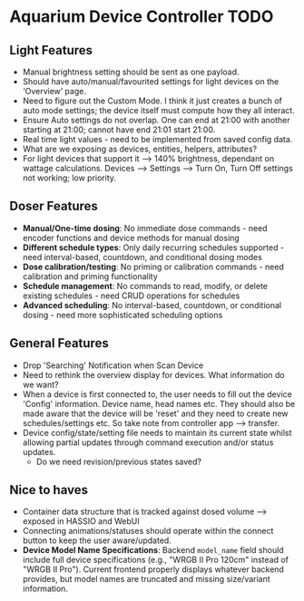 # Aquarium Device Controller TODO

## Light Features

- Manual brightness setting should be sent as one payload.
- Should have auto/manual/favourited settings for light devices on the ‘Overview’ page.
- Need to figure out the Custom Mode. I think it just creates a bunch of auto mode settings; the device itself must compute how they all interact.
- Ensure Auto settings do not overlap. One can end at 21:00 with another starting at 21:00; cannot have end 21:01 start 21:00.
- Real time light values - need to be implemented from saved config data.
- What are we exposing as devices, entities, helpers, attributes?
- For light devices that support it —> 140% brightness, dependant on wattage calculations.
Devices --> Settings --> Turn On, Turn Off settings not working; low priority.

## Doser Features

- **Manual/One-time dosing**: No immediate dose commands - need encoder functions and device methods for manual dosing
- **Different schedule types**: Only daily recurring schedules supported - need interval-based, countdown, and conditional dosing modes
- **Dose calibration/testing**: No priming or calibration commands - need calibration and priming functionality
- **Schedule management**: No commands to read, modify, or delete existing schedules - need CRUD operations for schedules
- **Advanced scheduling**: No interval-based, countdown, or conditional dosing - need more sophisticated scheduling options

## General Features
- Drop 'Searching' Notification when Scan Device
- Need to rethink the overview display for devices. What information do we want?
- When a device is first connected to, the user needs to fill out the device 'Config' information. Device name, head names etc. They should also be made aware that the device will be 'reset' and they need to create new schedules/settings etc. So take note from controller app --> transfer.
- Device config/state/setting file needs to maintain its current state whilst allowing partial updates through command execution and/or status updates.
  - Do we need revision/previous states saved?

## Nice to haves

- Container data structure that is tracked against dosed volume —> exposed in HASSIO and WebUI
- Connecting animations/statuses should operate within the connect button to keep the user aware/updated.
- **Device Model Name Specifications**: Backend `model_name` field should include full device specifications (e.g., "WRGB II Pro 120cm" instead of "WRGB II Pro"). Current frontend properly displays whatever backend provides, but model names are truncated and missing size/variant information.
